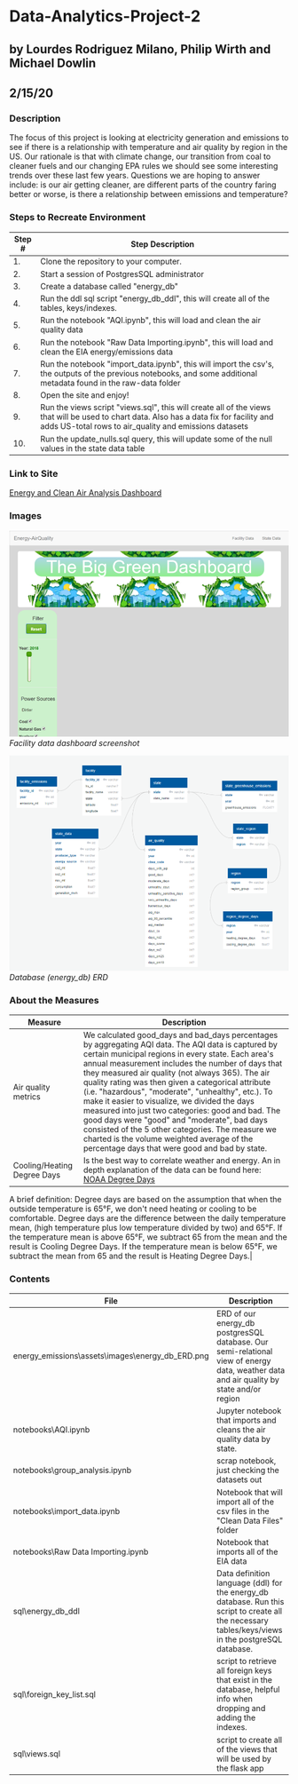 # Data-Analytics-Project-2
## by Lourdes Rodriguez Milano, Philip Wirth and Michael Dowlin
## 2/15/20

### Description
The focus of this project is looking at electricity generation and emissions to see if there is a relationship with temperature and air quality by region in the US.  Our rationale is that with climate change, our transition from coal to cleaner fuels and our changing EPA rules we should see some interesting trends over these last few years.  Questions we are hoping to answer include: is our air getting cleaner, are different parts of the country faring better or worse, is there a relationship between emissions and temperature? 

### Steps to Recreate Environment
|Step # |Step Description                                                                                   |
|-------|---------------------------------------------------------------------------------------------------|
|1.     |Clone the repository to your computer.                                                             |
|2.     |Start a session of PostgresSQL administrator                                                       |
|3.     |Create a database called "energy_db"                                                               |
|4.     |Run the ddl sql script "energy_db_ddl", this will create all of the tables, keys/indexes.|
|5.     |Run the notebook "AQI.ipynb", this will load and clean the air quality data                        |
|6.     |Run the notebook "Raw Data Importing.ipynb", this will load and clean the EIA energy/emissions data|
|7.     |Run the notebook "import_data.ipynb", this will import the csv's, the outputs of the previous notebooks, and some additional metadata found in the raw-data folder|
|8.     |Open the site and enjoy!                                                                           |
|9.     |Run the views script "views.sql", this will create all of the views that will be used to chart data.  Also has a data fix for facility and adds US-total rows to air_quality and emissions datasets|
|10.    |Run the update_nulls.sql query, this will update some of the null values in the state data table|

### Link to Site
[Energy and Clean Air Analysis Dashboard](https://fpwirth.github.io/Data-Analytics-Project-2/)

### Images
!['Facility Dashboard Image not available'](/energy_emissions/static/images/facility_data_dashboard.png)\
*Facility data dashboard screenshot*

!['ERD Image not available'](/energy_emissions/static/images/energy_db_ERD.png)\
*Database (energy_db) ERD*

### About the Measures
|Measure    |Description                                                                                                        |
|-----------|-------------------------------------------------------------------------------------------------------------------|
|Air quality metrics|We calculated good_days and bad_days percentages by aggregating AQI data.  The AQI data is captured by certain municipal regions in every state.  Each area's annual measurement includes the number of days that they measured air quality (not always 365).  The air quality rating was then given a categorical attribute (i.e. "hazardous", "moderate", "unhealthy", etc.).  To make it easier to visualize, we divided the days measured into just two categories: good and bad.  The good days were "good" and "moderate", bad days consisted of the 5 other categories.  The measure we charted is the volume weighted average of the percentage days that were good and bad by state.|
|Cooling/Heating Degree Days|Is the best way to correlate weather and energy.  An in depth explanation of the data can be found here: [NOAA Degree Days](https://www.weather.gov/key/climate_heat_cool)
A brief definition:
Degree days are based on the assumption that when the outside temperature is 65°F, we don't need heating or cooling to be comfortable. Degree days are the difference between the daily temperature mean, (high temperature plus low temperature divided by two) and 65°F. If the temperature mean is above 65°F, we subtract 65 from the mean and the result is Cooling Degree Days. If the temperature mean is below 65°F, we subtract the mean from 65 and the result is Heating Degree Days.|

### Contents
| File                        | Description                                                                                     |
|-----------------------------|-------------------------------------------------------------------------------------------------|
|energy_emissions\assets\images\energy_db_ERD.png     |ERD of our energy_db postgresSQL database.  Our semi-relational view of energy data, weather data and air quality by state and/or region|
|notebooks\AQI.ipynb          |Jupyter notebook that imports and cleans the air quality data by state.                          |
|notebooks\group_analysis.ipynb         |scrap notebook, just checking the datasets out       |
|notebooks\import_data.ipynb            |Notebook that will import all of the csv files in the "Clean Data Files" folder|
|notebooks\Raw Data Importing.ipynb|Notebook that imports all of the EIA data|
|sql\energy_db_ddl                  |Data definition language (ddl) for the energy_db database.  Run this script to create all the necessary tables/keys/views in the postgreSQL database.|
|sql\foreign_key_list.sql           |script to retrieve all foreign keys that exist in the database, helpful info when dropping and adding the indexes.  |
|sql\views.sql  |script to create all of the views that will be used by the flask app|


